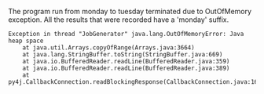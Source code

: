 The program run from monday to tuesday terminated due to OutOfMemory exception. All the results that were recorded have a 'monday' suffix.

```
Exception in thread "JobGenerator" java.lang.OutOfMemoryError: Java heap space
	at java.util.Arrays.copyOfRange(Arrays.java:3664)
	at java.lang.StringBuffer.toString(StringBuffer.java:669)
	at java.io.BufferedReader.readLine(BufferedReader.java:359)
	at java.io.BufferedReader.readLine(BufferedReader.java:389)
	at py4j.CallbackConnection.readBlockingResponse(CallbackConnection.java:169)
```
